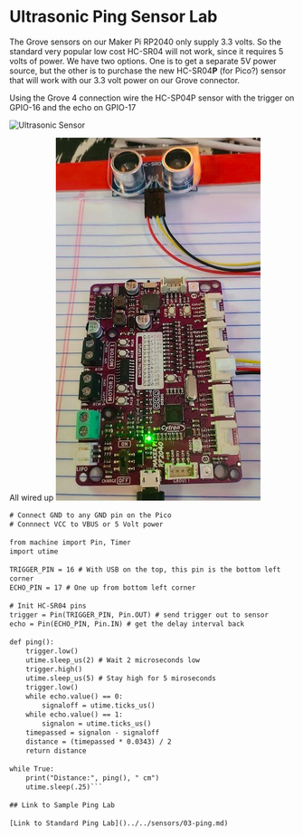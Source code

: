 # Ultrasonic Ping Sensor Lab

The Grove sensors on our Maker Pi RP2040 only supply 3.3 volts.  So the standard very popular low cost HC-SR04 will not work, since it requires 5 volts of power.  We have two options.  One is to get a separate 5V power source, but the other is to purchase the new HC-SR04**P** (for Pico?) sensor that will work with our 3.3 volt power on our Grove connector.

Using the Grove 4 connection wire the HC-SP04P sensor with the trigger on GPIO-16 and the echo on GPIO-17

![Ultrasonic Sensor](../../img/HC-SP04P.jpg)

All wired up 
![Maker Pi RP2040 with sensor](../../img/Maker_Pi_RP2040-Ping.jpg)

```# Sample code to test HC-SR04 Ultrasonice Ping Sensor
# Connect GND to any GND pin on the Pico
# Connnect VCC to VBUS or 5 Volt power

from machine import Pin, Timer
import utime

TRIGGER_PIN = 16 # With USB on the top, this pin is the bottom left corner
ECHO_PIN = 17 # One up from bottom left corner

# Init HC-SR04 pins
trigger = Pin(TRIGGER_PIN, Pin.OUT) # send trigger out to sensor
echo = Pin(ECHO_PIN, Pin.IN) # get the delay interval back

def ping():
    trigger.low()
    utime.sleep_us(2) # Wait 2 microseconds low
    trigger.high()
    utime.sleep_us(5) # Stay high for 5 miroseconds
    trigger.low()
    while echo.value() == 0:
        signaloff = utime.ticks_us()
    while echo.value() == 1:
        signalon = utime.ticks_us()
    timepassed = signalon - signaloff
    distance = (timepassed * 0.0343) / 2
    return distance

while True:
    print("Distance:", ping(), " cm")
    utime.sleep(.25)```

## Link to Sample Ping Lab

[Link to Standard Ping Lab]()../../sensors/03-ping.md)

